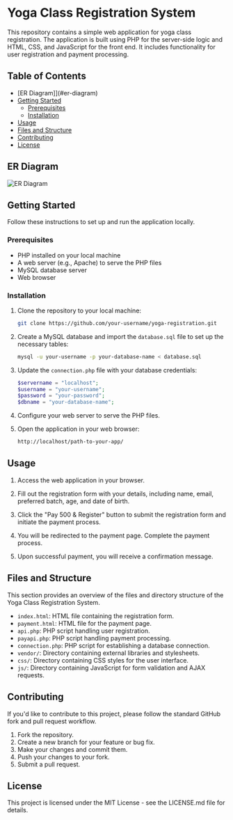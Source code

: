 # Yoga Class Registration System

This repository contains a simple web application for yoga class registration. The application is built using PHP for the server-side logic and HTML, CSS, and JavaScript for the front end. It includes functionality for user registration and payment processing.

## Table of Contents

- [ER Diagram]](#er-diagram)
- [Getting Started](#getting-started)
  - [Prerequisites](#prerequisites)
  - [Installation](#installation)
- [Usage](#usage)
- [Files and Structure](#files-and-structure)
- [Contributing](#contributing)
- [License](#license)

## ER Diagram

![ER Diagram]([images/your-er-diagram.png](https://drive.google.com/file/d/1SqXrqSNZyDbFQFr6uOHFn5KkRIYkrvm0/view?usp=sharing))

## Getting Started

Follow these instructions to set up and run the application locally.

### Prerequisites

- PHP installed on your local machine
- A web server (e.g., Apache) to serve the PHP files
- MySQL database server
- Web browser

### Installation

1. Clone the repository to your local machine:

    ```bash
    git clone https://github.com/your-username/yoga-registration.git
    ```

2. Create a MySQL database and import the `database.sql` file to set up the necessary tables:

    ```bash
    mysql -u your-username -p your-database-name < database.sql
    ```

3. Update the `connection.php` file with your database credentials:

    ```php
    $servername = "localhost";
    $username = "your-username";
    $password = "your-password";
    $dbname = "your-database-name";
    ```

4. Configure your web server to serve the PHP files.

5. Open the application in your web browser:

    ```bash
    http://localhost/path-to-your-app/
    ```

## Usage

1. Access the web application in your browser.

2. Fill out the registration form with your details, including name, email, preferred batch, age, and date of birth.

3. Click the "Pay 500 & Register" button to submit the registration form and initiate the payment process.

4. You will be redirected to the payment page. Complete the payment process.

5. Upon successful payment, you will receive a confirmation message.

## Files and Structure

This section provides an overview of the files and directory structure of the Yoga Class Registration System.

- `index.html`: HTML file containing the registration form.
- `payment.html`: HTML file for the payment page.
- `api.php`: PHP script handling user registration.
- `payapi.php`: PHP script handling payment processing.
- `connection.php`: PHP script for establishing a database connection.
- `vendor/`: Directory containing external libraries and stylesheets.
- `css/`: Directory containing CSS styles for the user interface.
- `js/`: Directory containing JavaScript for form validation and AJAX requests.

## Contributing

If you'd like to contribute to this project, please follow the standard GitHub fork and pull request workflow.

1. Fork the repository.
2. Create a new branch for your feature or bug fix.
3. Make your changes and commit them.
4. Push your changes to your fork.
5. Submit a pull request.

## License

This project is licensed under the MIT License - see the LICENSE.md file for details.

